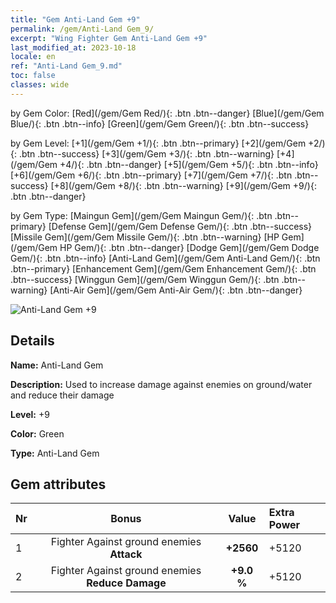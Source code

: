 ```yaml
---
title: "Gem Anti-Land Gem +9"
permalink: /gem/Anti-Land Gem_9/
excerpt: "Wing Fighter Gem Anti-Land Gem +9"
last_modified_at: 2023-10-18
locale: en
ref: "Anti-Land Gem_9.md"
toc: false
classes: wide
---
```




  by Gem Color:  [Red](/gem/Gem Red/){: .btn .btn--danger}   [Blue](/gem/Gem Blue/){: .btn .btn--info}   [Green](/gem/Gem Green/){: .btn .btn--success} 

  by Gem Level:  [+1](/gem/Gem +1/){: .btn .btn--primary}   [+2](/gem/Gem +2/){: .btn .btn--success}   [+3](/gem/Gem +3/){: .btn .btn--warning}   [+4](/gem/Gem +4/){: .btn .btn--danger}   [+5](/gem/Gem +5/){: .btn .btn--info}   [+6](/gem/Gem +6/){: .btn .btn--primary}   [+7](/gem/Gem +7/){: .btn .btn--success}   [+8](/gem/Gem +8/){: .btn .btn--warning}   [+9](/gem/Gem +9/){: .btn .btn--danger} 

  by Gem Type:  [Maingun Gem](/gem/Gem Maingun Gem/){: .btn .btn--primary}   [Defense Gem](/gem/Gem Defense Gem/){: .btn .btn--success}   [Missile Gem](/gem/Gem Missile Gem/){: .btn .btn--warning}   [HP Gem](/gem/Gem HP Gem/){: .btn .btn--danger}   [Dodge Gem](/gem/Gem Dodge Gem/){: .btn .btn--info}   [Anti-Land Gem](/gem/Gem Anti-Land Gem/){: .btn .btn--primary}   [Enhancement Gem](/gem/Gem Enhancement Gem/){: .btn .btn--success}   [Winggun Gem](/gem/Gem Winggun Gem/){: .btn .btn--warning}   [Anti-Air Gem](/gem/Gem Anti-Air Gem/){: .btn .btn--danger} 

 ![Anti-Land Gem +9](/images/gem/bs3_img2.png)

## Details

 **Name:** Anti-Land Gem 

 **Description:** Used to increase damage against enemies on ground/water and reduce their damage 

 **Level:** +9 

 **Color:** Green 

 **Type:** Anti-Land Gem 

## Gem attributes

  |  Nr |     Bonus     |   Value   | Extra Power  |
  |:----|:-------------:|:---------:|:----------------|
  | 1  | Fighter Against ground enemies **Attack**  | **+2560**  | +5120 |
  | 2  | Fighter Against ground enemies **Reduce Damage**  | **+9.0 %**  | +5120 |

